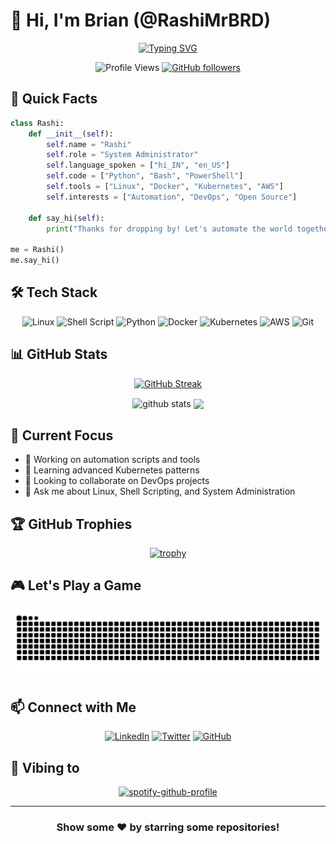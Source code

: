 # 👋 Hi, I'm Brian (@RashiMrBRD)

<div align="center">
  
[![Typing SVG](https://readme-typing-svg.herokuapp.com?font=Fira+Code&pause=1000&color=2E9EF7&center=true&vCenter=true&width=435&lines=System+Administrator;Linux+Enthusiast;Automation+Expert;Open+Source+Contributor)](https://git.io/typing-svg)

![Profile Views](https://komarev.com/ghpvc/?username=RashiMrBRD&color=blue)
[![GitHub followers](https://img.shields.io/github/followers/RashiMrBRD?label=Follow&style=social)](https://github.com/RashiMrBRD)

</div>

## 🚀 Quick Facts

```python
class Rashi:
    def __init__(self):
        self.name = "Rashi"
        self.role = "System Administrator"
        self.language_spoken = ["hi_IN", "en_US"]
        self.code = ["Python", "Bash", "PowerShell"]
        self.tools = ["Linux", "Docker", "Kubernetes", "AWS"]
        self.interests = ["Automation", "DevOps", "Open Source"]
        
    def say_hi(self):
        print("Thanks for dropping by! Let's automate the world together!")

me = Rashi()
me.say_hi()
```

## 🛠️ Tech Stack

<div align="center">
  
![Linux](https://img.shields.io/badge/Linux-FCC624?style=for-the-badge&logo=linux&logoColor=black)
![Shell Script](https://img.shields.io/badge/shell_script-%23121011.svg?style=for-the-badge&logo=gnu-bash&logoColor=white)
![Python](https://img.shields.io/badge/python-3670A0?style=for-the-badge&logo=python&logoColor=ffdd54)
![Docker](https://img.shields.io/badge/docker-%230db7ed.svg?style=for-the-badge&logo=docker&logoColor=white)
![Kubernetes](https://img.shields.io/badge/kubernetes-%23326ce5.svg?style=for-the-badge&logo=kubernetes&logoColor=white)
![AWS](https://img.shields.io/badge/AWS-%23FF9900.svg?style=for-the-badge&logo=amazon-aws&logoColor=white)
![Git](https://img.shields.io/badge/git-%23F05033.svg?style=for-the-badge&logo=git&logoColor=white)

</div>

## 📊 GitHub Stats

<div align="center">
  
[![GitHub Streak](https://github-readme-streak-stats.herokuapp.com/?user=RashiMrBRD&theme=dark)](https://git.io/streak-stats)

<img src="https://github-readme-stats.vercel.app/api?username=RashiMrBRD&show_icons=true&theme=dark" alt="github stats" width="48%" align="center">
<img src="https://github-readme-stats.vercel.app/api/top-langs/?username=RashiMrBRD&layout=compact&theme=dark" width="40%" align="center">

</div>

## 🎯 Current Focus

- 🔭 Working on automation scripts and tools
- 🌱 Learning advanced Kubernetes patterns
- 👯 Looking to collaborate on DevOps projects
- 💬 Ask me about Linux, Shell Scripting, and System Administration

## 🏆 GitHub Trophies

<div align="center">
  
[![trophy](https://github-profile-trophy.vercel.app/?username=RashiMrBRD&theme=onedark)](https://github.com/ryo-ma/github-profile-trophy)

</div>

## 🎮 Let's Play a Game

<div align="center">
  
<picture>
  <source media="(prefers-color-scheme: dark)" srcset="https://raw.githubusercontent.com/RashiMrBRD/RashiMrBRD/output/github-contribution-grid-snake-dark.svg" />
  <source media="(prefers-color-scheme: light)" srcset="https://raw.githubusercontent.com/RashiMrBRD/RashiMrBRD/output/github-contribution-grid-snake.svg" />
  <img alt="github-snake" src="https://raw.githubusercontent.com/RashiMrBRD/RashiMrBRD/output/github-contribution-grid-snake.svg" />
</picture>

</div>

## 📫 Connect with Me

<div align="center">
  
[![LinkedIn](https://img.shields.io/badge/linkedin-%230077B5.svg?style=for-the-badge&logo=linkedin&logoColor=white)](https://linkedin.com/in/your-linkedin)
[![Twitter](https://img.shields.io/badge/Twitter-%231DA1F2.svg?style=for-the-badge&logo=Twitter&logoColor=white)](https://twitter.com/your-twitter)
[![GitHub](https://img.shields.io/badge/github-%23121011.svg?style=for-the-badge&logo=github&logoColor=white)](https://github.com/RashiMrBRD)

</div>

## 🎵 Vibing to

<div align="center">
  
[![spotify-github-profile](https://spotify-github-profile.vercel.app/api/view?uid=briandondriano2625&cover_image=true&theme=natemoo-re&show_offline=false&background_color=121212&interchange=false&bar_color=53b14f&bar_color_cover=false)](https://github.com/kittinan/spotify-github-profile)

</div>

---

<div align="center">
  
### Show some ❤️ by starring some repositories!

</div>

<!--
Fun fact: This README is powered by coffee ☕ and code 💻
-->

